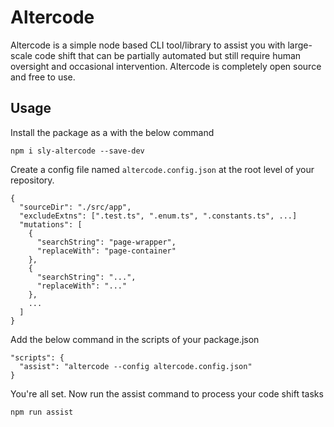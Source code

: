 # Altercode

Altercode is a simple node based CLI tool/library to assist you with large-scale code shift that can be partially automated but still require human oversight and occasional intervention. Altercode is completely open source and free to use.

## Usage

Install the package as a  with the below command
```
npm i sly-altercode --save-dev
```

Create a config file named `altercode.config.json` at the root level of your repository.
```
{
  "sourceDir": "./src/app",
  "excludeExtns": [".test.ts", ".enum.ts", ".constants.ts", ...]
  "mutations": [
    { 
      "searchString": "page-wrapper", 
      "replaceWith": "page-container" 
    },
    { 
      "searchString": "...", 
      "replaceWith": "..." 
    },
    ...
  ]
}
```

Add the below command in the scripts of your package.json
```
"scripts": {
  "assist": "altercode --config altercode.config.json"
}
```

You're all set. Now run the assist command to process your code shift tasks
``` 
npm run assist
```
